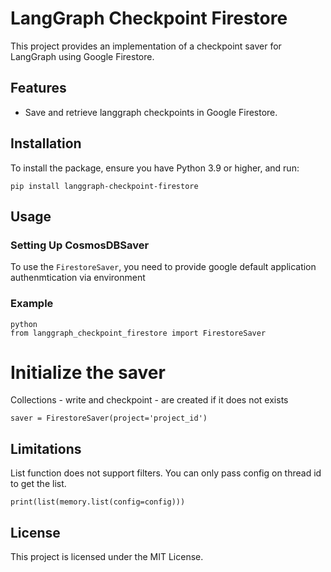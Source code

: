 # LangGraph Checkpoint Firestore

This project provides an implementation of a checkpoint saver for LangGraph using Google Firestore. 

## Features
- Save and retrieve langgraph checkpoints in Google Firestore.

## Installation

To install the package, ensure you have Python 3.9 or higher, and run:

```pip install langgraph-checkpoint-firestore```

## Usage

### Setting Up CosmosDBSaver

To use the `FirestoreSaver`, you need to provide google default application authenmtication via environment 


### Example

```
python
from langgraph_checkpoint_firestore import FirestoreSaver
```

# Initialize the saver
Collections - write and checkpoint -  are created if it does not exists
```
saver = FirestoreSaver(project='project_id')
```

## Limitations
List function does not support filters. You can only pass config on thread id to get the list.

```
print(list(memory.list(config=config)))
```
## License

This project is licensed under the MIT License.
